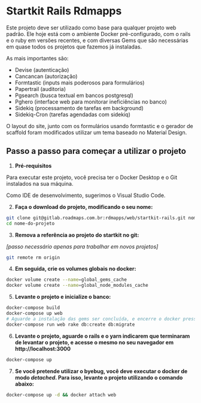 Startkit Rails Rdmapps
=====================

Este projeto deve ser utilizado como base para qualquer projeto web padrão. Ele hoje está com o ambiente Docker pré-configurado, com o rails e o ruby em versões recentes, e com diversas Gems que são necessárias em quase todos os projetos que fazemos já instaladas.

As mais importantes são:

 - Devise (autenticação)
 - Cancancan (autorização)
 - Formtastic (inputs mais poderosos para formulários)
 - Papertrail (auditoria)
 - Pgsearch (busca textual em bancos postgresql)
 - Pghero (interface web para monitorar ineficiências no banco)
 - Sidekiq (processamento de tarefas em background)
 - Sidekiq-Cron (tarefas agendadas com sidekiq)

O layout do site, junto com os formulários usando formtastic e o gerador de scaffold foram modificados utilizar um tema baseado no Material Design.

Passo a passo para começar a utilizar o projeto
--------------

1. **Pré-requisitos**

Para executar este projeto, você precisa ter o Docker Desktop e o Git instalados na sua máquina.

Como IDE de desenvolvimento, sugerimos o Visual Studio Code.

2. **Faça o download do projeto, modificando o seu nome:**

```bash
git clone git@gitlab.roadmaps.com.br:rdmapps/web/startkit-rails.git nome-do-projeto
cd nome-do-projeto
```

3. **Remova a referência ao projeto do startkit no git:**

_[passo necessário apenas para trabalhar em novos projetos]_ 

```bash
git remote rm origin
```

4. **Em seguida, crie os volumes globais no docker:**

```bash
docker volume create --name=global_gems_cache
docker volume create --name=global_node_modules_cache
```

5. **Levante o projeto e inicialize o banco:**

```bash
docker-compose build
docker-compose up web 
# Aguarde a instalação das gems ser concluída, e encerre o docker pressionando ctrl+c
docker-compose run web rake db:create db:migrate
```

6. **Levante o projeto, aguarde o rails e o yarn indicarem que terminaram de levantar o projeto, e acesse o mesmo no seu navegador em http://localhost:3000**

```bash
docker-compose up
```

7. **Se você pretende utilizar o byebug, você deve executar o docker de modo *detached*. Para isso, levante o projeto utilizando o comando abaixo:**

```bash
docker-compose up -d && docker attach web
```